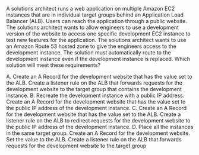 A solutions architect runs a web application on multiple Amazon EC2 instances that are in individual target groups behind an Application Load Balancer (ALB). Users can reach the application through a public website. The solutions architect wants to allow engineers to use a development version of the website to access one specific development EC2 instance to test new features for the application. The solutions architect wants to use an Amazon Route 53 hosted zone to give the engineers access to the development instance. The solution must automatically route to the development instance even if the development instance is replaced. Which solution will meet these requirements? 

A. Create an A Record for the development website that has the value set to the ALB. Create a listener rule on the ALB that forwards requests for the development website to the target group that contains the development instance. 
B. Recreate the development instance with a public IP address. Create an A Record for the development website that has the value set to the public IP address of the development instance. 
C. Create an A Record for the development website that has the value set to the ALB. Create a listener rule on the ALB to redirect requests for the development website to the public IP address of the development instance. 
D. Place all the instances in the same target group. Create an A Record for the development website. Set the value to the ALB. Create a listener rule on the ALB that forwards requests for the development website to the target group